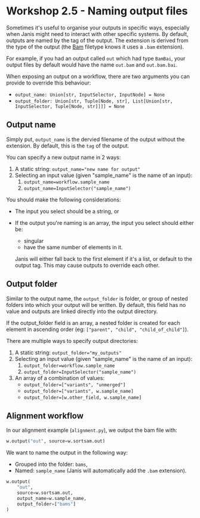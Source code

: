 # Workshop 2.5 - Naming output files

Sometimes it's useful to organise your outputs in specific ways, especially when Janis might need to interact with other specific systems. By default, outputs are named by the tag of the output. The extension is derived from the type of the output (the [Bam](https://janis.readthedocs.io/en/latest/datatypes/bam.html) filetype knows it uses a `.bam` extension).

For example, if you had an output called `out` which had type `BamBai`, your output files by default would have the name `out.bam` and `out.bam.bai`.

When exposing an output on a workflow, there are two arguments you can provide to override this behaviour:

- `output_name: Union[str, InputSelector, InputNode] = None`
- `output_folder: Union[str, Tuple[Node, str], List[Union[str, InputSelector, Tuple[Node, str]]]] = None`

## Output name

Simply put, `output_name` is the dervied filename of the output without the extension. By default, this is the `tag` of the output.

You can specify a new output name in 2 ways:

1. A static string: `output_name="new name for output"`
2. Selecting an input value (given "sample_name" is the name of an input):
    1. `output_name=workflow.sample_name`
    2. `output_name=InputSelector("sample_name")`

You should make the following considerations:

- The input you select should be a string, or

- If the output you're naming is an array, the input you select should either be:
    - singular
    - have the same number of elements in it.

    Janis will either fall back to the first element if it's a list, or default to the output tag. This may cause outputs to override each other.


## Output folder

Similar to the output name, the `output_folder` is folder, or group of nested folders into which your output will be written. By default, this field has no value and outputs are linked directly into the output directory.

If the output_folder field is an array, a nested folder is created for each element in ascending order (eg: `["parent", "child", "child_of_child"]`).

There are multiple ways to specify output directories:

1. A static string: `output_folder="my_outputs"`
2. Selecting an input value (given "sample_name" is the name of an input):
    1. `output_folder=workflow.sample_name`
    2. `output_folder=InputSelector("sample_name")`
3. An array of a combination of values:
    - `output_folder=["variants", "unmerged"]`
    - `output_folder=["variants", w.sample_name]`
    - `output_folder=[w.other_field, w.sample_name]`

## Alignment workflow

In our alignment example (`alignment.py`), we output the bam file with:

```python
w.output("out", source=w.sortsam.out)
```

We want to name the output in the following way:

- Grouped into the folder: `bams`,
- Named: `sample_name` (Janis will automatically add the `.bam` extension).

```python
w.output(
    "out", 
    source=w.sortsam.out,
    output_name=w.sample_name,
    output_folder=["bams"]
)
```



